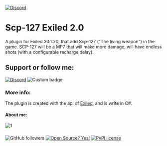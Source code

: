 [![Discord](https://img.shields.io/discord/591914197219016707.svg?label=&logo=discord&logoColor=ffffff&color=7389D8&labelColor=6A7EC2)](https://discord.gg/BHCgvttTzF)

# Scp-127 Exiled 2.0
A plugin for Exiled 20.1.20, that add Scp-127 ("The living weapon") in the game. 
SCP-127 will be a MP7 that will make more damage, will have endless shots (with a configurable recharge delay).

## Support or follow me:
[![Discord](https://img.shields.io/discord/591914197219016707.svg?label=&logo=discord&logoColor=ffffff&color=7389D8&labelColor=6A7EC2)](https://discord.gg/BHCgvttTzF)
![Custom badge](https://img.shields.io/endpoint?url=https%3A%2F%2Fyoutube-channel-badge-cvbjf6302.vercel.app%2Fapi%2Fsubscriber)


### More info:
The plugin is created with the api of [Exiled](https://github.com/galaxy119/EXILED), and is write in C#.

#### About me:

![1](https://github-readme-stats.vercel.app/api/top-langs/?username=boghilife&theme=blue-green)

### 
![GitHub followers](https://img.shields.io/github/followers/boghilife?label=Follow&style=social)
[![Open Source? Yes!](https://badgen.net/badge/Open%20Source%20%3F/Yes%21/blue?icon=github)](https://github.com/Naereen/badges/)
[![PyPI license](https://img.shields.io/pypi/l/ansicolortags.svg)](https://pypi.python.org/pypi/ansicolortags/)

